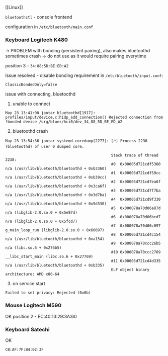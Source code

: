 [[Linux]]

`bluetoothctl` - console frontend

configuration in `/etc/bluetooth/main.conf`

### Keyboard Logitech K480

-> PROBLEM with bonding (persistent pairing), also makes bluetoothd sometimes crash
-> do not use as it would require pairing everytime

position 3 - `34:88:5D:BE:ED:A2`

Issue resolved - disable bonding requirement in `/etc/bluetooth/input.conf`:

```
ClassicBondedOnly=false
```

issue with connecting, bluetoothd

1. unable to connect
   
 
```
May 23 13:41:00 jantar bluetoothd[1917]: profiles/input/device.c:hidp_add_connection() Rejected connection from !bonded device /org/bluez/hci0/dev_34_88_5D_BE_ED_A2
```
 
2. bluetoothd crash

```
May 23 13:54:36 jantar systemd-coredump[2277]: [🡕] Process 2238 (bluetoothd) of user 0 dumped core.

                                               Stack trace of thread 2238:
                                               #0  0x00005d721cdf5360 n/a (/usr/lib/bluetooth/bluetoothd + 0xb3360)
                                               #1  0x00005d721cdf59cc n/a (/usr/lib/bluetooth/bluetoothd + 0xb39cc)
                                               #2  0x00005d721cd7ea6f n/a (/usr/lib/bluetooth/bluetoothd + 0x3ca6f)
                                               #3  0x00005d721cd7f7ba n/a (/usr/lib/bluetooth/bluetoothd + 0x3d7ba)
                                               #4  0x00005d721cd9f330 n/a (/usr/lib/bluetooth/bluetoothd + 0x5d330)
                                               #5  0x000078a70d06a87d n/a (libglib-2.0.so.0 + 0x5e87d)
                                               #6  0x000078a70d06bcd7 n/a (libglib-2.0.so.0 + 0x5fcd7)
                                               #7  0x000078a70d06c097 g_main_loop_run (libglib-2.0.so.0 + 0x60097)
                                               #8  0x00005d721cd4c154 n/a (/usr/lib/bluetooth/bluetoothd + 0xa154)
                                               #9  0x000078a70ccc26b5 n/a (libc.so.6 + 0x276b5)
                                               #10 0x000078a70ccc2769 __libc_start_main (libc.so.6 + 0x27769)
                                               #11 0x00005d721cd4d335 n/a (/usr/lib/bluetooth/bluetoothd + 0xb335)
                                               ELF object binary architecture: AMD x86-64
```

3. on service start

```
Failed to set privacy: Rejected (0x0b)
```


### Mouse Logitech M590 

OK
position 2 - EC:40:13:29:3A:60


### Keyboard Satechi

OK 

`CB:AF:7F:B4:02:3F`

